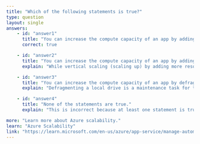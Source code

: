 ```yaml
---
title: "Which of the following statements is true?"
type: question
layout: single
answers:
    - id: "answer1"
      title: "You can increase the compute capacity of an app by adding instances of the app."
      correct: true

    - id: "answer2"
      title: "You can increase the compute capacity of an app by adding memory to an instance of the app."
      explain: "While vertical scaling (scaling up) by adding more resources like memory to an instance is possible in Azure, this statement is incorrect in the context of the question. Adding memory to a single instance does not directly increase the compute (CPU) capacity of the app."

    - id: "answer3"
      title: "You can increase the compute capacity of an app by defragmenting the local drive."
      explain: "Defragmenting a local drive is a maintenance task for traditional hard drives and has no direct impact on the compute capacity of a cloud application. In Azure, compute capacity is managed through scaling resources, not through disk maintenance."

    - id: "answer4"
      title: "None of the statements are true."
      explain: "This is incorrect because at least one statement is true - you can increase compute capacity by adding instances of the app (horizontal scaling)."

more: "Learn more about Azure scalability."
learn: "Azure Scalability"
link: "https://learn.microsoft.com/en-us/azure/app-service/manage-automatic-scaling"
---
```


